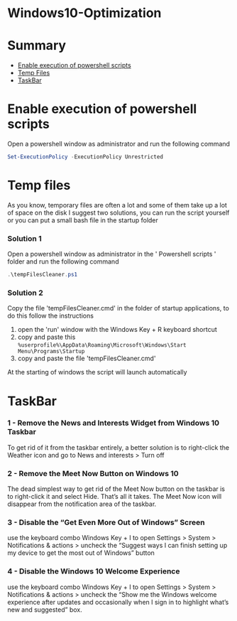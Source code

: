 # Windows10-Optimization

# Summary
 - [Enable execution of powershell scripts](#Enable-execution-of-powershell-scripts)
 - [Temp Files](#Temp-files)
 - [TaskBar](#TaskBar)
# Enable execution of powershell scripts
Open a powershell window as administrator and run the following command
```powershell
Set-ExecutionPolicy -ExecutionPolicy Unrestricted
```
# Temp files

As you know, temporary files are often a lot and some of them take up a lot of space on the disk
I suggest two solutions, you can run the script yourself or you can put a small bash file in the startup folder
### Solution 1
Open a powershell window as administrator in the ' Powershell scripts ' folder and run the following command
```powershell
.\tempFilesCleaner.ps1
```

### Solution 2
Copy the file 'tempFilesCleaner.cmd' in the folder of startup applications, to do this follow the instructions
1) open the 'run' window with the Windows Key + R keyboard shortcut
2) copy and paste this ```%userprofile%\AppData\Roaming\Microsoft\Windows\Start Menu\Programs\Startup```
3) copy and paste the file 'tempFilesCleaner.cmd'

At the starting of windows the script will launch automatically 

# TaskBar
### 1 - Remove the News and Interests Widget from Windows 10 Taskbar

To get rid of it from the taskbar entirely, a better solution is to right-click the Weather icon and go to News and interests > Turn off

### 2 - Remove the Meet Now Button on Windows 10

The dead simplest way to get rid of the Meet Now button on the taskbar is to right-click it and select Hide. That’s all it takes. The Meet Now icon will disappear from the notification area of the taskbar.

### 3 - Disable the “Get Even More Out of Windows” Screen

use the keyboard combo Windows Key + I to open Settings > System > Notifications & actions > uncheck the “Suggest ways I can finish setting up my device to get the most out of Windows” button

### 4 - Disable the Windows 10 Welcome Experience

use the keyboard combo Windows Key + I to open Settings > System > Notifications & actions > uncheck the “Show me the Windows welcome experience after updates and occasionally when I sign in to highlight what’s new and suggested” box.
